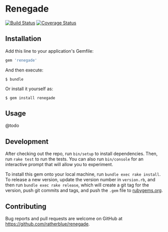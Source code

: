 # Renegade

[![Build Status](https://img.shields.io/travis/ratherblue/renegade.svg?style=flat-square)](https://travis-ci.org/ratherblue/renegade)
[![Coverage Status](https://img.shields.io/coveralls/ratherblue/renegade/master.svg?style=flat-square)](https://coveralls.io/r/ratherblue/renegade?branch=master)

## Installation

Add this line to your application's Gemfile:

```ruby
gem 'renegade'
```

And then execute:

    $ bundle

Or install it yourself as:

    $ gem install renegade

## Usage

@todo

## Development

After checking out the repo, run `bin/setup` to install dependencies. Then, run `rake test` to run the tests. You can also run `bin/console` for an interactive prompt that will allow you to experiment.

To install this gem onto your local machine, run `bundle exec rake install`. To release a new version, update the version number in `version.rb`, and then run `bundle exec rake release`, which will create a git tag for the version, push git commits and tags, and push the `.gem` file to [rubygems.org](https://rubygems.org).

## Contributing

Bug reports and pull requests are welcome on GitHub at https://github.com/ratherblue/renegade.
